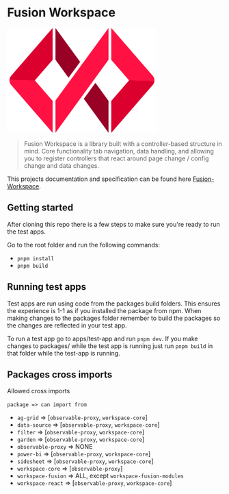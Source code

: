 # Fusion Workspace

<p style="text-align: left;"><img src="./documentation/fusion.png" width="350"></p>

> Fusion Workspace is a library built with a controller-based structure in mind. Core functionality tab navigation, data handling, and allowing you to register controllers that react around page change / config change and data changes.

This projects documentation and specification can be found here [Fusion-Workspace](https://equinor.github.io/fusion-workspace/).

## Getting started

After cloning this repo there is a few steps to make sure you're ready to run the test apps.

Go to the root folder and run the following commands:

-   `pnpm install`
-   `pnpm build`

## Running test apps

Test apps are run using code from the packages build folders. This ensures the experience is 1-1 as if you installed the package from npm. When making changes to the packages folder remember to build the packages so the changes are reflected in your test app.

To run a test app go to apps/test-app and run `pnpm dev`. If you make changes to packages/ while the test app is running just run `pnpm build` in that folder while the test-app is running.

## Packages cross imports

Allowed cross imports

`package => can import from`

-   `ag-grid` => [`observable-proxy`, `workspace-core`]
-   `data-source` => [`observable-proxy`, `workspace-core`]
-   `filter` => [`observable-proxy`, `workspace-core`]
-   `garden` => [`observable-proxy`, `workspace-core`]
-   `observable-proxy` => NONE
-   `power-bi` => [`observable-proxy`, `workspace-core`]
-   `sidesheet` => [`observable-proxy`, `workspace-core`]
-   `workspace-core` => [`observable-proxy`]
-   `workspace-fusion` => ALL, except `workspace-fusion-modules`
-   `workspace-react` => [`observable-proxy`, `workspace-core`]
